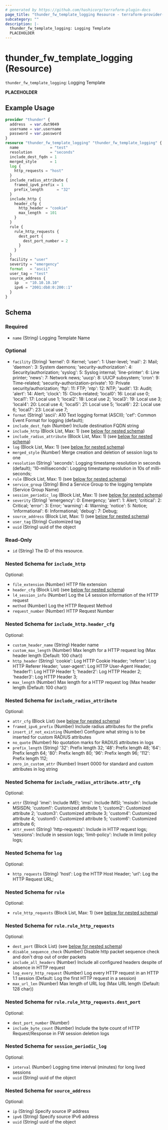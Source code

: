 ```yaml
---
# generated by https://github.com/hashicorp/terraform-plugin-docs
page_title: "thunder_fw_template_logging Resource - terraform-provider-thunder"
subcategory: ""
description: |-
  thunder_fw_template_logging: Logging Template
  PLACEHOLDER
---
```


# thunder_fw_template_logging (Resource)

`thunder_fw_template_logging`: Logging Template

__PLACEHOLDER__

## Example Usage

```terraform
provider "thunder" {
  address  = var.dut9049
  username = var.username
  password = var.password
}
resource "thunder_fw_template_logging" "thunder_fw_template_logging" {
  name              = "test"
  resolution        = "seconds"
  include_dest_fqdn = 1
  merged_style      = 1
  log {
    http_requests = "host"
  }
  include_radius_attribute {
    framed_ipv6_prefix = 1
    prefix_length      = "32"
  }
  include_http {
    header_cfg {
      http_header = "cookie"
      max_length  = 101
    }
  }
  rule {
    rule_http_requests {
      dest_port {
        dest_port_number = 2
      }
    }
  }
  facility = "user"
  severity = "emergency"
  format   = "ascii"
  user_tag = "test"
  source_address {
    ip   = "10.10.10.10"
    ipv6 = "2001:db8:0:200::1"
  }
}
```

<!-- schema generated by tfplugindocs -->
## Schema

### Required

- `name` (String) Logging Template Name

### Optional

- `facility` (String) 'kernel': 0: Kernel; 'user': 1: User-level; 'mail': 2: Mail; 'daemon': 3: System daemons; 'security-authorization': 4: Security/authorization; 'syslog': 5: Syslog internal; 'line-printer': 6: Line printer; 'news': 7: Network news; 'uucp': 8: UUCP subsystem; 'cron': 9: Time-related; 'security-authorization-private': 10: Private security/authorization; 'ftp': 11: FTP; 'ntp': 12: NTP; 'audit': 13: Audit; 'alert': 14: Alert; 'clock': 15: Clock-related; 'local0': 16: Local use 0; 'local1': 17: Local use 1; 'local2': 18: Local use 2; 'local3': 19: Local use 3; 'local4': 20: Local use 4; 'local5': 21: Local use 5; 'local6': 22: Local use 6; 'local7': 23: Local use 7;
- `format` (String) 'ascii': A10 Text logging format (ASCII); 'cef': Common Event Format for logging (default);
- `include_dest_fqdn` (Number) Include destination FQDN string
- `include_http` (Block List, Max: 1) (see [below for nested schema](#nestedblock--include_http))
- `include_radius_attribute` (Block List, Max: 1) (see [below for nested schema](#nestedblock--include_radius_attribute))
- `log` (Block List, Max: 1) (see [below for nested schema](#nestedblock--log))
- `merged_style` (Number) Merge creation and deletion of session logs to one
- `resolution` (String) 'seconds': Logging timestamp resolution in seconds (default); '10-milliseconds': Logging timestamp resolution in 10s of milli-seconds;
- `rule` (Block List, Max: 1) (see [below for nested schema](#nestedblock--rule))
- `service_group` (String) Bind a Service Group to the logging template (Service Group Name)
- `session_periodic_log` (Block List, Max: 1) (see [below for nested schema](#nestedblock--session_periodic_log))
- `severity` (String) 'emergency': 0: Emergency; 'alert': 1: Alert; 'critical': 2: Critical; 'error': 3: Error; 'warning': 4: Warning; 'notice': 5: Notice; 'informational': 6: Informational; 'debug': 7: Debug;
- `source_address` (Block List, Max: 1) (see [below for nested schema](#nestedblock--source_address))
- `user_tag` (String) Customized tag
- `uuid` (String) uuid of the object

### Read-Only

- `id` (String) The ID of this resource.

<a id="nestedblock--include_http"></a>
### Nested Schema for `include_http`

Optional:

- `file_extension` (Number) HTTP file extension
- `header_cfg` (Block List) (see [below for nested schema](#nestedblock--include_http--header_cfg))
- `l4_session_info` (Number) Log the L4 session information of the HTTP request
- `method` (Number) Log the HTTP Request Method
- `request_number` (Number) HTTP Request Number

<a id="nestedblock--include_http--header_cfg"></a>
### Nested Schema for `include_http.header_cfg`

Optional:

- `custom_header_name` (String) Header name
- `custom_max_length` (Number) Max length for a HTTP request log (Max header length (Default: 100 char))
- `http_header` (String) 'cookie': Log HTTP Cookie Header; 'referer': Log HTTP Referer Header; 'user-agent': Log HTTP User-Agent Header; 'header1': Log HTTP Header 1; 'header2': Log HTTP Header 2; 'header3': Log HTTP Header 3;
- `max_length` (Number) Max length for a HTTP request log (Max header length (Default: 100 char))



<a id="nestedblock--include_radius_attribute"></a>
### Nested Schema for `include_radius_attribute`

Optional:

- `attr_cfg` (Block List) (see [below for nested schema](#nestedblock--include_radius_attribute--attr_cfg))
- `framed_ipv6_prefix` (Number) Include radius attributes for the prefix
- `insert_if_not_existing` (Number) Configure what string is to be inserted for custom RADIUS attributes
- `no_quote` (Number) No quotation marks for RADIUS attributes in logs
- `prefix_length` (String) '32': Prefix length 32; '48': Prefix length 48; '64': Prefix length 64; '80': Prefix length 80; '96': Prefix length 96; '112': Prefix length 112;
- `zero_in_custom_attr` (Number) Insert 0000 for standard and custom attributes in log string

<a id="nestedblock--include_radius_attribute--attr_cfg"></a>
### Nested Schema for `include_radius_attribute.attr_cfg`

Optional:

- `attr` (String) 'imei': Include IMEI; 'imsi': Include IMSI; 'msisdn': Include MSISDN; 'custom1': Customized attribute 1; 'custom2': Customized attribute 2; 'custom3': Customized attribute 3; 'custom4': Customized attribute 4; 'custom5': Customized attribute 5; 'custom6': Customized attribute 6;
- `attr_event` (String) 'http-requests': Include in HTTP request logs; 'sessions': Include in session logs; 'limit-policy': Include in limit policy logs;



<a id="nestedblock--log"></a>
### Nested Schema for `log`

Optional:

- `http_requests` (String) 'host': Log the HTTP Host Header; 'url': Log the HTTP Request URL;


<a id="nestedblock--rule"></a>
### Nested Schema for `rule`

Optional:

- `rule_http_requests` (Block List, Max: 1) (see [below for nested schema](#nestedblock--rule--rule_http_requests))

<a id="nestedblock--rule--rule_http_requests"></a>
### Nested Schema for `rule.rule_http_requests`

Optional:

- `dest_port` (Block List) (see [below for nested schema](#nestedblock--rule--rule_http_requests--dest_port))
- `disable_sequence_check` (Number) Disable http packet sequence check and don't drop out of order packets
- `include_all_headers` (Number) Include all configured headers despite of absence in HTTP request
- `log_every_http_request` (Number) Log every HTTP request in an HTTP 1.1 session (Default: Log the first HTTP request in a session)
- `max_url_len` (Number) Max length of URL log (Max URL length (Default: 128 char))

<a id="nestedblock--rule--rule_http_requests--dest_port"></a>
### Nested Schema for `rule.rule_http_requests.dest_port`

Optional:

- `dest_port_number` (Number)
- `include_byte_count` (Number) Include the byte count of HTTP Request/Response in FW session deletion logs




<a id="nestedblock--session_periodic_log"></a>
### Nested Schema for `session_periodic_log`

Optional:

- `interval` (Number) Logging time interval (minutes) for long lived sessions
- `uuid` (String) uuid of the object


<a id="nestedblock--source_address"></a>
### Nested Schema for `source_address`

Optional:

- `ip` (String) Specify source IP address
- `ipv6` (String) Specify source IPv6 address
- `uuid` (String) uuid of the object


